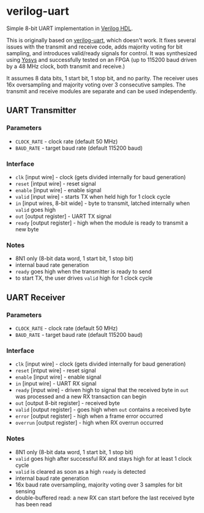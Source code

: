 verilog-uart
============
Simple 8-bit UART implementation in [Verilog HDL](https://en.wikipedia.org/wiki/Verilog).

This is originally based on [verilog-uart](https://github.com/hell03end/verilog-uart), which doesn't work. It fixes several issues with the transmit and receive code, adds majority voting for bit sampling, and introduces valid/ready signals for control. It was synthesized using [Yosys](https://github.com/YosysHQ/yosys) and successfully tested on an FPGA (up to 115200 baud driven by a 48 MHz clock, both transmit and receive.)

It assumes 8 data bits, 1 start bit, 1 stop bit, and no parity. The receiver uses 16x oversampling and majority voting over 3 consecutive samples. The transmit and receive modules are separate and can be used independently. 


## UART Transmitter

### Parameters
* `CLOCK_RATE` - clock rate (default 50 MHz)
* `BAUD_RATE` - target baud rate (default 115200 baud)

### Interface
* `clk`  [input wire] - clock (gets divided internally for baud generation)
* `reset` [intput wire] - reset signal
* `enable` [input wire] - enable signal
* `valid` [input wire] - starts TX when held high for 1 clock cycle
* `in` [input wires, 8-bit wide] - byte to transmit, latched internally when `valid` goes high
* `out` [output register] - UART TX signal
* `ready` [output register] - high when the module is ready to transmit a new byte

### Notes
* 8N1 only (8-bit data word, 1 start bit, 1 stop bit)
* internal baud rate generation
* `ready` goes high when the transmitter is ready to send
* to start TX, the user drives `valid` high for 1 clock cycle 


## UART Receiver

### Parameters
* `CLOCK_RATE` - clock rate (default 50 MHz)
* `BAUD_RATE` - target baud rate (default 115200 baud)

### Interface
* `clk` [input wire] - clock (gets divided internally for baud generation)
* `reset` [intput wire] - reset signal
* `enable` [input wire] - enable signal
* `in` [input wire] - UART RX signal
* `ready` [input wire] - driven high to signal that the received byte in `out` was processed and a new RX transaction can begin
* `out` [output 8-bit register] - received byte
* `valid` [output register] - goes high when `out` contains a received byte
* `error` [output register] - high when a frame error occurred
* `overrun` [output register] - high when RX overrun occurred

### Notes
* 8N1 only (8-bit data word, 1 start bit, 1 stop bit)
* `valid` goes high after successful RX and stays high for at least 1 clock cycle
* `valid` is cleared as soon as a high `ready` is detected
* internal baud rate generation
* 16x baud rate oversampling, majority voting over 3 samples for bit sensing
* double-buffered read: a new RX can start before the last received byte has been read
